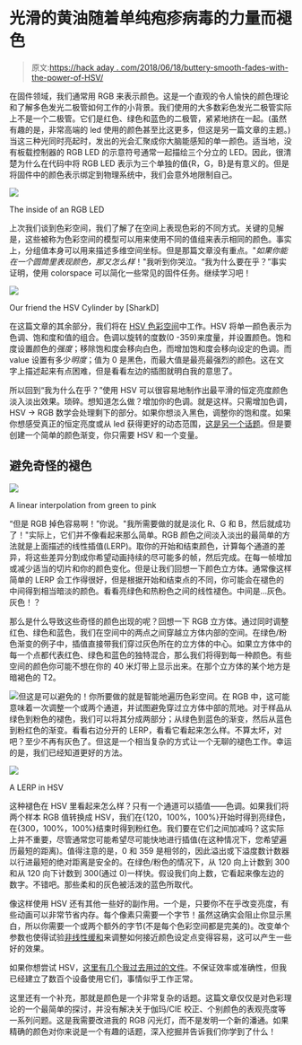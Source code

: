 # 光滑的黄油随着单纯疱疹病毒的力量而褪色

> 原文:[https://hack aday . com/2018/06/18/buttery-smooth-fades-with-the-power-of-HSV/](https://hackaday.com/2018/06/18/buttery-smooth-fades-with-the-power-of-hsv/)

在固件领域，我们通常用 RGB 来表示颜色。这是一个直观的令人愉快的颜色理论和了解多色发光二极管如何工作的小背景。我们使用的大多数彩色发光二极管实际上不是一个二极管。它们是红色、绿色和蓝色的二极管，紧紧地挤在一起。(虽然有趣的是，非常高端的 led 使用的颜色甚至比这更多，但这是另一篇文章的主题。)当这三种光同时亮起时，发出的光会汇聚成你大脑能感知的单一颜色。适当地，没有板载控制器的 RGB LED 的示意符号通常一起描绘三个分立的 LED。因此，很清楚为什么在代码中将 RGB LED 表示为三个单独的值{R，G，B}是有意义的。但是将固件中的颜色表示绑定到物理系统中，我们会意外地限制自己。

[![](../Images/2d10b674e01c51fd71a5fe9e8fb05abd.png)](https://www.youtube.com/watch?v=gXg6Lfk5Zt0)

The inside of an RGB LED

上次我们谈到色彩空间，我们了解了在空间上表现色彩的不同方式。关键的见解是，这些被称为色彩空间的模型可以用来使用不同的值组来表示相同的颜色。事实上，分组值本身可以用来描述多维空间坐标。但是那篇文章没有重点。"*如果你能在一个圆筒里表现颜色，那又怎么样*！"我听到你哭泣。“我为什么要在乎？”事实证明，使用 colorspace 可以简化一些常见的固件任务。继续学习吧！

![](../Images/cd0ca36e6c344b222214d6e64f8483c0.png)

Our friend the HSV Cylinder by [SharkD]

在这篇文章的其余部分，我们将在 [HSV 色彩空间](https://en.wikipedia.org/wiki/HSL_and_HSV)中工作。HSV 将单一颜色表示为色调、饱和度和值的组合。色调以旋转的度数(0 -359)来度量，并设置颜色。饱和度设置颜色的*强度*；移除饱和度会移向白色，而增加饱和度会移向设定的色调。而 value 设置有多少*明度*；值为 0 是黑色，而最大值是最亮最强烈的颜色。这在文字上描述起来有点困难，但是看看左边的插图就明白我的意思了。

所以回到“我为什么在乎？”使用 HSV 可以很容易地制作出最平滑的恒定亮度颜色淡入淡出效果。琐碎。想知道怎么做？增加你的色调。就是这样。只需增加色调，HSV -> RGB 数学会处理剩下的部分。如果你想淡入黑色，调整你的饱和度。如果你想感受真正的恒定亮度或从 led 获得更好的动态范围，[这是另一个话题](https://hackaday.com/2016/08/23/rgb-leds-how-to-master-gamma-and-hue-for-perfect-brightness/)。但是要创建一个简单的颜色渐变，你只需要 HSV 和一个变量。

## 避免奇怪的褪色

![](../Images/3a7c86b0b0e42a719889d6253213c9e3.png)

A linear interpolation from green to pink

“但是 RGB 掉色容易啊！”你说。"我所需要做的就是淡化 R、G 和 B，然后就成功了！"实际上，它们并不像看起来那么简单。RGB 颜色之间淡入淡出的最简单的方法就是上面描述的线性插值(LERP)。取你的开始和结束颜色，计算每个通道的差异，将这些差异分割成你希望动画持续的尽可能多的帧，然后完成。在每一帧增加或减少适当的切片和你的颜色变化。但是让我们回想一下颜色立方体。通常像这样简单的 LERP 会工作得很好，但是根据开始和结束点的不同，你可能会在褪色的中间得到相当暗淡的颜色。看看亮绿色和热粉色之间的线性褪色。中间是…灰色。灰色！？

那么是什么导致这些奇怪的颜色出现的呢？回想一下 RGB 立方体。通过同时调整红色、绿色和蓝色，我们在空间中的两点之间穿越立方体内部的空间。在绿色/粉色渐变的例子中，插值直接带我们穿过灰色所在的立方体的中心。如果立方体中的每一个点都代表红色、绿色和蓝色的独特混合，那么我们将得到每一种颜色。有些空间的颜色你可能不想在你的 40 米灯带上显示出来。在那个立方体的某个地方是暗褐色的 T2。

![](../Images/fd4f56f217737511f8126031e72bceae.png)但这是可以避免的！你所要做的就是智能地遍历色彩空间。在 RGB 中，这可能意味着一次调整一个或两个通道，并试图避免穿过立方体中部的荒地。对于样品从绿色到粉色的褪色，我们可以将其分成两部分；从绿色到蓝色的渐变，然后从蓝色到粉红色的渐变。看看右边分开的 LERP，看看它看起来怎么样。不算太坏，对吧？至少不再有灰色了。但这是一个相当复杂的方式让一个无聊的褪色工作。幸运的是，我们已经知道更好的方法。

![](../Images/3e34b27202d4357b261f2404d2a17ab6.png)

A LERP in HSV

这种褪色在 HSV 里看起来怎么样？只有一个通道可以插值——色调。如果我们将两个样本 RGB 值转换成 HSV，我们在{120，100%，100%}开始时得到亮绿色，在{300，100%，100%}结束时得到粉红色。我们要在它们之间加减吗？这实际上并不重要，尽管通常您可能希望尽可能快地进行插值(在这种情况下，您希望遍历最短的距离)。值得注意的是，0 和 359 是相邻的，因此溢出或下溢度数计数器以行进最短的绝对距离是安全的。在绿色/粉色的情况下，从 120 向上计数到 300 和从 120 向下计数到 300(通过 0)一样快。假设我们向上数，它看起来像左边的数字。不错吧。那些柔和的灰色被活泼的蓝色所取代。

像这样使用 HSV 还有其他一些好的副作用。一个是，只要你不在乎改变亮度，有些动画可以非常节省内存。每个像素只需要一个字节！虽然这确实会阻止你显示黑白，所以你需要一个或两个额外的字节(不是每个色彩空间都是完美的)。改变单个参数也使得试验[非线性缓和](https://easings.net/)来调整如何接近颜色设定点变得容易，这可以产生一些好的效果。

如果你想尝试 HSV，[这里有几个我过去用过的文件](https://gist.github.com/borgel/d9a8bc11aeb5e0005d8320026c46f6f7)。不保证效率或准确性，但我已经建立了数百个设备使用它们，事情似乎工作正常。

这里还有一个补充，那就是颜色是一个非常复杂的话题。这篇文章仅仅是对色彩理论的一个最简单的探讨，并没有解决关于伽玛/CIE 校正、个别颜色的表观亮度等一系列问题。这是我需要改进我的 RGB 闪光灯，而不是发明一个新的潘通。如果精确的颜色对你来说是一个有趣的话题，深入挖掘并告诉我们你学到了什么！